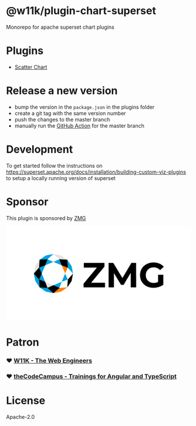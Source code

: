 # @w11k/plugin-chart-superset

Monorepo for apache superset chart plugins

# Plugins

- [Scatter Chart](./plugins/plugin-chart-scatter/README.md)

# Release a new version

- bump the version in the `package.json` in the plugins folder
- create a git tag with the same version number
- push the changes to the master branch
- manually run the
  [GitHub Action](https://github.com/w11k/superset-chart-plugins/actions/workflows/npm-publish.yml)
  for the master branch

# Development

To get started follow the instructions on
https://superset.apache.org/docs/installation/building-custom-viz-plugins to setup a locally running
version of superset

# Sponsor

This plugin is sponsored by [ZMG](https://www.zmg.de/)

![ZMG Logo](.github/assets/zmg-logo.png)

# Patron

### ❤️ [W11K - The Web Engineers](https://www.w11k.de/)

### ❤️ [theCodeCampus - Trainings for Angular and TypeScript](https://www.thecodecampus.de/)

# License

Apache-2.0
